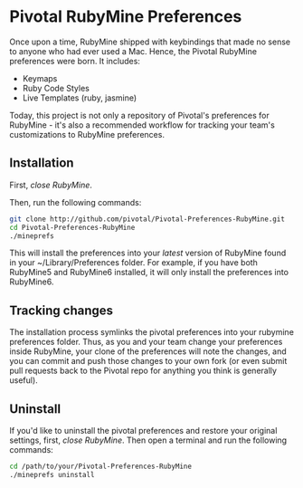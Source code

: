 # Pivotal RubyMine Preferences #

Once upon a time, RubyMine shipped with keybindings that made no sense to anyone who had ever used a Mac. Hence, the Pivotal RubyMine preferences were born. It includes:

* Keymaps
* Ruby Code Styles
* Live Templates (ruby, jasmine)

Today, this project is not only a repository of Pivotal's preferences for RubyMine - it's also a recommended workflow for tracking your team's customizations to RubyMine preferences. 

## Installation ##

First, *close RubyMine*. 

Then, run the following commands:

```sh
git clone http://github.com/pivotal/Pivotal-Preferences-RubyMine.git
cd Pivotal-Preferences-RubyMine
./mineprefs
```

This will install the preferences into your *latest* version of RubyMine found in your ~/Library/Preferences folder. 
For example, if you have both RubyMine5 and RubyMine6 installed, it will only install the preferences into RubyMine6.

## Tracking changes ##

The installation process symlinks the pivotal preferences into your rubymine preferences folder. Thus, as you and 
your team change your preferences inside RubyMine, your clone of the preferences will note the changes, and you can
commit and push those changes to your own fork (or even submit pull requests back to the Pivotal repo for anything
you think is generally useful).

## Uninstall ##

If you'd like to uninstall the pivotal preferences and restore your original settings, first, *close RubyMine*. 
Then open a terminal and run the following commands:

```sh
cd /path/to/your/Pivotal-Preferences-RubyMine
./mineprefs uninstall
```
